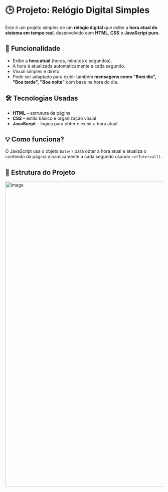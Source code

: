 # 🕒 Projeto: Relógio Digital Simples

Este é um projeto simples de um **relógio digital** que exibe a **hora atual do sistema em tempo real**, desenvolvido com **HTML**, **CSS** e **JavaScript puro**.

## 📌 Funcionalidade

- Exibe a **hora atual** (horas, minutos e segundos).
- A hora é atualizada automaticamente a cada segundo.
- Visual simples e direto.
- Pode ser adaptado para exibir também **mensagens como "Bom dia", "Boa tarde", "Boa noite"** com base na hora do dia.

## 🛠️ Tecnologias Usadas

- **HTML** – estrutura da página  
- **CSS** – estilo básico e organização visual  
- **JavaScript** – lógica para obter e exibir a hora atual

## 💡 Como funciona?

O JavaScript usa o objeto `Date()` para obter a hora atual e atualiza o conteúdo da página dinamicamente a cada segundo usando `setInterval()`.

## 📁 Estrutura do Projeto

<img width="1873" height="974" alt="image" src="https://github.com/user-attachments/assets/06ad8306-0159-4a79-93f6-a8149be8a80b" />
